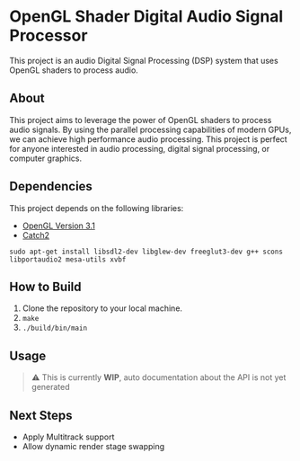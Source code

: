 # OpenGL Shader Digital Audio Signal Processor

This project is an audio Digital Signal Processing (DSP) system that uses OpenGL shaders to process audio. 

## About

This project aims to leverage the power of OpenGL shaders to process audio signals. By using the parallel processing capabilities of modern GPUs, we can achieve high performance audio processing. This project is perfect for anyone interested in audio processing, digital signal processing, or computer graphics.

## Dependencies

This project depends on the following libraries:

- [OpenGL Version 3.1](https://www.opengl.org/)
- [Catch2](https://github.com/catchorg/Catch2)
```
sudo apt-get install libsdl2-dev libglew-dev freeglut3-dev g++ scons libportaudio2 mesa-utils xvbf
```


## How to Build

1. Clone the repository to your local machine.
2. `make`
3. `./build/bin/main`

## Usage

> :warning: This is currently **WIP**, auto documentation about the API is not yet generated

## Next Steps
- Apply Multitrack support
- Allow dynamic render stage swapping